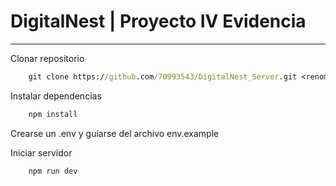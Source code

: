 # DigitalNest | Proyecto IV Evidencia

---

Clonar repositorio
```cmd
    git clone https://github.com/70993543/DigitalNest_Server.git <renombra si es necesario>
```

Instalar dependencias
```cmd
    npm install
```

Crearse un .env y guiarse del archivo env.example

Iniciar servidor
```cmd
    npm run dev
```


